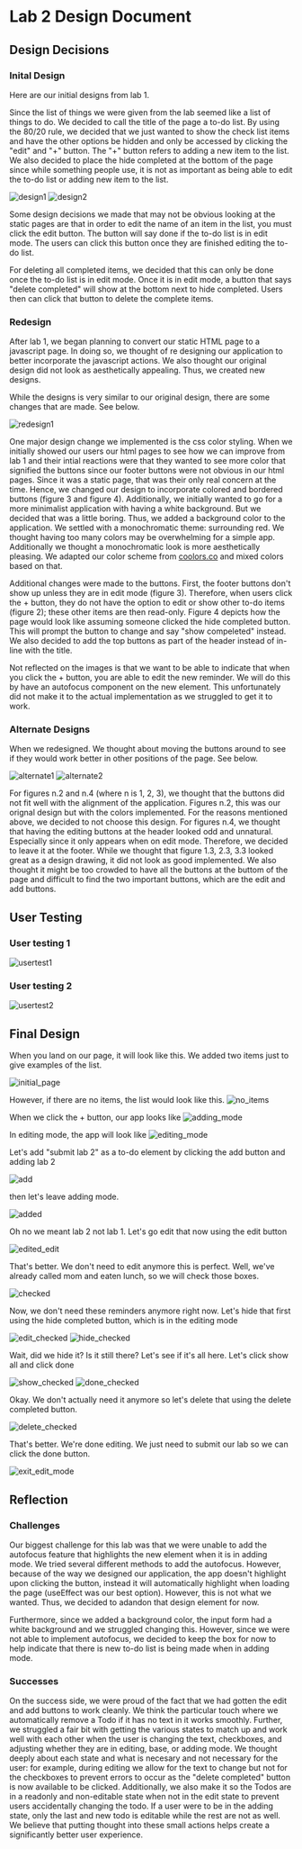 # Lab 2 Design Document

## Design Decisions

### Inital Design

Here are our initial designs from lab 1. 

Since the list of things we were given from the lab seemed like a list of things to do. We decided to call the title of the page a to-do list. By using the 80/20 rule, we decided that we just wanted to show the check list items and have the other options be hidden and only be accessed by clicking the "edit" and "+" button. The "+" button refers to adding a new item to the list. We also decided to place the hide completed at the bottom of the page since while something people use, it is not as important as being able to edit the to-do list or adding new item to the list.

![design1](images/design-page1.png)
![design2](images/design-page2.png)

Some design decisions we made that may not be obvious looking at the static pages are that in order to edit the name of an item in the list, you must click the edit button. The button will say done if the to-do list is in edit mode. The users can click this button once they are finished editing the to-do list.

For deleting all completed items, we decided that this can only be done once the to-do list is in edit mode. Once it is in edit mode, a button that says "delete completed" will show at the bottom next to hide completed. Users then can click that button to delete the complete items. 

### Redesign

After lab 1, we began planning to convert our static HTML page to a javascript page. In doing so, we thought of re designing our application to better incorporate the javascript actions. We also thought our original design did not look as aesthetically appealing. Thus, we created new designs.

While the designs is very similar to our original design, there are some changes that are made. See below.

![redesign1](images/redesign.png)

One major design change we implemented is the css color styling. When we initially showed our users our html pages to see how we can improve from lab 1 and their intial reactions were that they wanted to see more color that signified the buttons since our footer buttons were not obvious in our html pages. Since it was a static page, that was their only real concern at the time. Hence, we changed our design to incorporate colored and bordered buttons (figure 3 and figure 4). Additionally, we initially wanted to go for a more minimalist application with having a white background. But we decided that was a little boring. Thus, we added a background color to the application. We settled with a monochromatic theme: surrounding red. We thought having too many colors may be overwhelming for a simple app. Additionally we thought a monochromatic look is  more aesthetically pleasing. We adapted our color scheme from [coolors.co](https://coolors.co/ffcdb2-ffb4a2-e5989b-b5838d-6d6875) and mixed colors based on that. 

Additional changes were made to the buttons. First, the footer buttons don't show up unless they are in edit mode (figure 3). Therefore, when users click the + button, they do not have the option to edit or show other to-do items (figure 2); these other items are then read-only. Figure 4 depicts how the page would look like assuming someone clicked the hide completed button. This will prompt the button to change and say "show compeleted" instead. We also decided to add the top buttons as part of the header instead of in-line with the title.

Not reflected on the images is that we want to be able to indicate that when you click the + button, you are able to edit the new reminder. We will do this by have an autofocus component on the new element. This unfortunately did not make it to the actual implementation as we struggled to get it to work.

### Alternate Designs

When we redesigned. We thought about moving the buttons around to see if they would work better in other positions of the page. See below.

![alternate1](images/altdesign1.png)
![alternate2](images/altdesign2.png)

For figures n.2 and n.4 (where n is 1, 2, 3), we thought that the buttons did not fit well with the alignment of the application. Figures n.2, this was our orignal design but with the colors implemented. For the reasons mentioned above, we decided to not choose this design. For figures n.4, we thought that having the editing buttons at the header looked odd and unnatural. Especially since it only appears when on edit mode. Therefore, we decided to leave it at the footer. While we thought that figure 1.3, 2.3, 3.3 looked great as a design drawing, it did not look as good implemented. We also thought it might be too crowded to have all the buttons at the buttom of the page and difficult to find the two important buttons, which are the edit and add buttons. 

## User Testing

### User testing 1

![usertest1](images/usertest1.png)

### User testing 2

![usertest2](images/usertest2.png)

## Final Design

When you land on our page, it will look like this. We added two items just to give examples of the list.

![initial_page](images/initial_page.png)

However, if there are no items, the list would look like this. 
![no_items](images/no_items.png)

When we click the + button, our app looks like
![adding_mode](images/adding_mode.png)

In editing mode, the app will look like
![editing_mode](images/editing_mode.png)

Let's add "submit lab 2" as a to-do element by clicking the add button and adding lab 2

![add](images/add.png)

then let's leave adding mode.

![added](images/added.png)

Oh no we meant lab 2 not lab 1. Let's go edit that now using the edit button

![edited_edit](images/edited_edit.png)

That's better. We don't need to edit anymore this is perfect.  Well, we've already called mom and eaten lunch, so we will check those boxes.

![checked](images/checked.png)

Now, we don't need these reminders anymore right now. Let's hide that first using the hide completed button, which is in the editing mode

![edit_checked](images/edit_checked.png)
![hide_checked](images/hide_checked.png)

Wait, did we hide it? Is it still there? Let's see if it's all here. Let's click show all and click done

![show_checked](images/show_checked.png)
![done_checked](images/done_checked.png)

Okay. We don't actually need it anymore so let's delete that using the delete completed button.

![delete_checked](images/delete_checked.png)

That's better. We're done editing. We just need to submit our lab so we can click the done button.

![exit_edit_mode](images/exit_edit_mode.png)


## Reflection
### Challenges

Our biggest challenge for this lab was that we were unable to add the autofocus feature that highlights the new element when it is in adding mode. We tried several different methods to add the autofocus. However, because of the way we designed our application, the app doesn't highlight upon clicking the button, instead it will automatically highlight when loading the page (useEffect was our best option). However, this is not what we wanted. Thus, we decided to adandon that design element for now.

Furthermore, since we added a background color, the input form had a white background and we struggled changing this. However, since we were not able to implement autofocus, we decided to keep the box for now to help indicate that there is new to-do list is being made when in adding mode.

### Successes

On the success side, we were proud of the fact that we had gotten the edit and add buttons to work cleanly. We think the particular touch where we automatically remove a Todo if it has no text in it works smoothly. Further, we struggled a fair bit with getting the various states to match up and work well with each other when the user is changing the text, checkboxes, and adjusting whether they are in editing, base, or adding mode. We thought deeply about each state and what is necesary and not necessary for the user: for example, during editing we allow for the text to change but not for the checkboxes to prevent errors to occur as the "delete completed" button is now available to be clicked. Additionally, we also make it so the Todos are in a readonly and non-editable state when not in the edit state to prevent users accidentally changing the todo. If a user were to be in the adding state, only the last and new todo is editable while the rest are not as well. We believe that putting thought into these small actions helps create a significantly better user experience. 